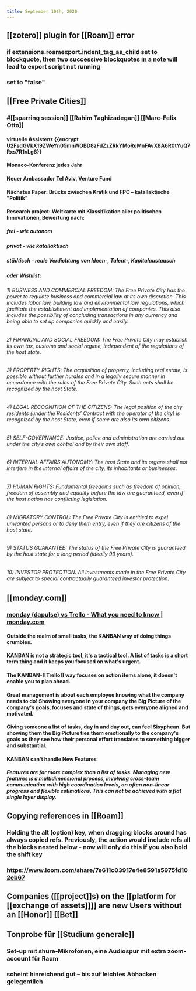 ```yaml
---
title: September 10th, 2020
---
```


## [[zotero]] plugin for [[Roam]] error
### if extensions.roamexport.indent_tag_as_child set to blockquote, then two successive blockquotes in a note will lead to export script not running

### set to "false"

## [[Free Private Cities]]
### #[[sparring session]] [[Rahim Taghizadegan]] [[Marc-Felix Otto]]
#### virtuelle Assistenz {{encrypt U2FsdGVkX19ZWeYn05mnWOBD8zFdZzZRkYMoRoMnFAvX8A6R0tYuQ7Rxs7R1vLg6}}

#### Monaco-Konferenz jedes Jahr

#### Neuer Ambassador Tel Aviv, Venture Fund

#### Nächstes Paper: Brücke zwischen Kratik und FPC – katallaktische "Politik"

#### Research project: Weltkarte mit Klassifikation aller politischen Innovationen, Bewertung nach:
##### frei - wie autonom

##### privat - wie katallaktisch

##### städtisch - reale Verdichtung von Ideen-, Talent-, Kapitalaustausch

##### oder Wishlist:
###### 1) BUSINESS AND COMMERCIAL FREEDOM: The Free Private City has the power to regulate business and commercial law at its own discretion. This includes labor law, building law and environmental law regulations, which facilitate the establishment and implementation of companies. This also includes the possibility of concluding transactions in any currency and being able to set up companies quickly and easily.

###### 2) FINANCIAL AND SOCIAL FREEDOM: The Free Private City may establish its own tax, customs and social regime, independent of the regulations of the host state.

###### 3) PROPERTY RIGHTS: The acquisition of property, including real estate, is possible without further hurdles and in a legally secure manner in accordance with the rules of the Free Private City. Such acts shall be recognized by the host State.

###### 4) LEGAL RECOGNITION OF THE CITIZENS: The legal position of the city residents (under the Residents’ Contract with the operator of the city) is recognized by the host State, even if some are also its own citizens.

###### 5) SELF-GOVERNANCE: Justice, police and administration are carried out under the city’s own control and by their own staff.

###### 6) INTERNAL AFFAIRS AUTONOMY: The host State and its organs shall not interfere in the internal affairs of the city, its inhabitants or businesses.

###### 7) HUMAN RIGHTS: Fundamental freedoms such as freedom of opinion, freedom of assembly and equality before the law are guaranteed, even if the host nation has conflicting legislation.

###### 8) MIGRATORY CONTROL: The Free Private City is entitled to expel unwanted persons or to deny them entry, even if they are citizens of the host state.

###### 9) STATUS GUARANTEE: The status of the Free Private City is guaranteed by the host state for a long period (ideally 99 years).

###### 10) INVESTOR PROTECTION: All investments made in the Free Private City are subject to special contractually guaranteed investor protection.

## [[monday.com]]
### [monday (dapulse) vs Trello - What you need to know | monday.com](https://monday.com/better_than_trello/)
#### Outside the realm of small tasks, the KANBAN way of doing things crumbles.

#### KANBAN is not a strategic tool, it's a tactical tool. A list of tasks is a short term thing and it keeps you focused on what's urgent.

#### The KANBAN-[[Trello]] way focuses on action items alone, it doesn't enable you to plan ahead.

#### Great management is about each employee knowing what the company needs to do! Showing everyone in your company the Big Picture of the company's goals, focuses and state of things, gets everyone aligned and motivated.

#### Giving someone a list of tasks, day in and day out, can feel Sisyphean. But showing them the Big Picture ties them emotionally to the company's goals as they see how their personal effort translates to something bigger and substantial.

#### KANBAN can't handle New Features
##### Features are far more complex than a list of tasks. Managing new features is a multidimensional process, involving cross-team communication with high coordination levels, an often non-linear progress and flexible estimations. This can not be achieved with a flat single layer display.

## Copying references in [[Roam]]
### Holding the alt (option) key, when dragging blocks around has always copied refs. Previously, the action would include refs all the blocks nested below - now will only do this if you also hold the shift key

### https://www.loom.com/share/7e611c03917e4e8591a5975fd102eb67

## Companies ([[project]]s) on the [[platform for [[exchange of assets]]]] are new Users without an [[Honor]] [[Bet]]

## Tonprobe für [[Studium generale]]
### Set-up mit shure-Mikrofonen, eine Audiospur mit extra zoom-account für Raum

### scheint hinreichend gut – bis auf leichtes Abhacken gelegentlich
